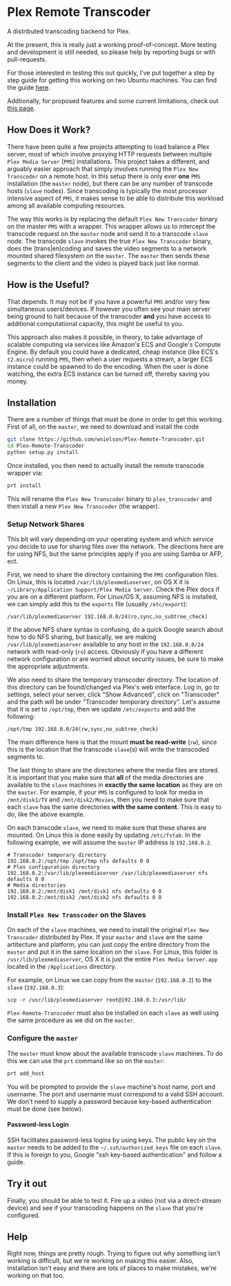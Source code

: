 # Plex Remote Transcoder

A distributed transcoding backend for Plex.

At the present, this is really just a working proof-of-concept.  More testing and development is
still needed, so please help by reporting bugs or with pull-requests.

For those interested in testing this out quickly, I've put together a step by step guide for getting this working on two Ubuntu machines.  You can find the guide [here](https://github.com/wnielson/Plex-Remote-Transcoder/wiki/Ubuntu-Install).

Addtionally, for proposed features and some current limitations, check out [this page](https://github.com/wnielson/Plex-Remote-Transcoder/wiki/Improvements-&-Additional-Features).

## How Does it Work?

There have been quite a few projects attempting to load balance a Plex server,
most of which involve proxying HTTP requests between multiple
`Plex Media Server` (`PMS`) installations.  This project takes a different, and arguably
easier approach that simply involves running the `Plex New Transcoder` on a
remote host.  In this setup there is only ever **one** `PMS`
installation (the `master` node), but there can be any number of transcode hosts
(`slave` nodes).  Since transcoding is typically the most processor intensive aspect of
`PMS`, it makes sense to be able to distribute this workload among all available computing resources.

The way this works is by replacing the default `Plex New Transcoder` binary on the
master `PMS` with a wrapper.  This wrapper allows us to intercept the transcode request
on the `master` node and send it to a transcode `slave` node.  The transcode `slave`
invokes the true `Plex New Transcoder` binary, does the (trans|en)coding and saves the video
segments to a network mounted shared filesystem on the `master`.  The `master` then sends these
segments to the client and the video is played back just like normal.

## How is the Useful?

That depends.  It may not be if you have a powerful `PMS` and/or very few simultaneous
users/devices.  If however you often see your main server being ground to halt because of the
transcoder **and** you have access to additional computational capacity, this might be useful to you.

This approach also makes it possible, in theory, to take advantage of scalable computing
via services like Amazon's ECS and Google's Compute Engine.  By default you could have a 
dedicated, cheap instance (like ECS's `t2.micro`) running `PMS`, then when a user requests
a stream, a larger ECS instance could be spawned to do the encoding.  When the user is done watching,
the extra ECS instance can be turned off, thereby saving you money.

## Installation

There are a number of things that must be done in order to get this working.  First of all, on the `master`,
we need to download and install the code

```bash
git clone https://github.com/wnielson/Plex-Remote-Transcoder.git
cd Plex-Remote-Transcoder
python setup.py install
```
Once installed, you then need to actually install the remote transcode wrapper via:

```bash
prt install
```

This will rename the `Plex New Transcoder` binary to `plex_transcoder` and then install
a new `Plex New Transcoder` (the wrapper).

### Setup Network Shares

This bit will vary depending on your operating system and which service you decide to use
for sharing files over the network.  The directions here are for using NFS, but the same
principles apply if you are using Samba or AFP, ect.

First, we need to share the directory containing the `PMS` configuration files.  On Linux,
this is located `/var/lib/plexmediaserver`, on OS X it is
`~/Library/Application Support/Plex Media Server`.  Check the Plex docs if you are on a different
platform.  For Linux/OS X, assuming NFS is installed, we can simply add this to the `exports` file
(usually `/etc/export`):

```
/var/lib/plexmediaserver 192.168.0.0/24(ro,sync,no_subtree_check)
```

If the above NFS share syntax is confusing, do a quick Google search about how to do NFS sharing,
but basically, we are making `/var/lib/plexmediaserver` available to any host in the
`192.168.0.0/24` network with read-only (`ro`) access.  Obviously if you have a different network
configuration or are worried about security issues, be sure to make the appropriate adjustments.

We also need to share the temporary transcoder directory.  The location of this directory can be
found/changed via Plex's web interface.  Log in, go to settings, select your server, click
"Show Advanced", click on "Transcoder" and the path will be under "Transcoder temporary directory".
Let's assume that it is set to `/opt/tmp`, then we update `/etc/exports` and add the following:

```
/opt/tmp 192.168.0.0/24(rw,sync,no_subtree_check)
```

The main difference here is that the mount **must be read-write** (`rw`), since this is the location
that the transcode `slave`(s) will write the transcoded segments to.

The last thing to share are the directories where the media files are stored.  It is important that you
make sure that **all** of the media directories are available to the `slave` machines in
**exactly the same location** as they are on the `master`.  For example, if your `PMS` is
configured to look for media in `/mnt/disk1/TV` and `/mnt/disk2/Movies`, then you need to make
sure that each `slave` has the same directories **with the same content**.  This is easy to do, like
the above example.

On each transcode `slave`, we need to make sure that these shares are mounted.  On Linux this is done
easily by updating `/etc/fstab`.  In the following example, we will assume the `master` IP address
is `192.168.0.2`.

```
# Transcoder temporary directory
192.168.0.2:/opt/tmp /opt/tmp nfs defaults 0 0
# Plex configuration directory
192.168.0.2:/var/lib/plexmediaserver /var/lib/plexmediaserver nfs defaults 0 0
# Media directories
192.168.0.2:/mnt/disk1 /mnt/disk1 nfs defaults 0 0
192.168.0.2:/mnt/disk2 /mnt/disk2 nfs defaults 0 0
```

### Install `Plex New Transcoder` on the Slaves

On each of the `slave` machines, we need to install the original `Plex New Transcoder`
distributed by Plex.  If your `master` and `slave` are the same artitecture and
platform, you can just copy the entire directory from the `master` and put it in
the same location on the `slave`.  For Linux, this folder is `/usr/lib/plexmediaserver`,
OS X it is just the entire `Plex Media Server.app` located in the `/Applications` directory.

For example, on Linux we can copy from the `master` (`192.168.0.2`) to the `slave`
(`192.168.0.3`):

```
scp -r /usr/lib/plexmediaserver root@192.168.0.3:/usr/lib/
```

`Plex-Remote-Transcoder` must also be installed on each `slave` as well using the same
procedure as we did on the `master`.

### Configure the `master`

The `master` must know about the available transcode `slave` machines.  To do this
we can use the `prt` command like so on the `master`:

```bash
prt add_host
```

You will be prompted to provide the `slave` machine's host name, port and username.
The port and username must correspond to a valid SSH account.  We don't need to supply
a password because key-based authentication must be done (see below).

#### Password-less Login

SSH facilitates password-less logins by using keys.  The public key on the `master`
needs to be added to the `~/.ssh/authorized_keys` file on each `slave`.  If this is
foreign to you, Google "ssh key-based authentication" and follow a guide.

## Try it out

Finally, you should be able to test it.  Fire up a video (not via a direct-stream device) and
see if your transcoding happens on the `slave` that you're configured.

## Help

Right now, things are pretty rough.  Trying to figure out why something isn't working
is difficult, but we're working on making this easier.  Also, installation isn't easy
and there are lots of places to make mistakes, we're working on that too.


